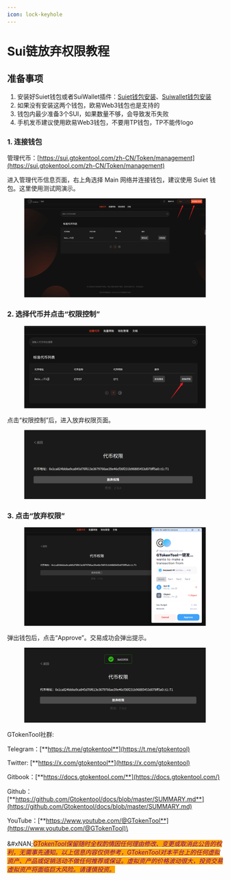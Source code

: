 ```yaml
---
icon: lock-keyhole
---
```


# Sui链放弃权限教程

## 准备事项

1. 安装好Suiet钱包或者SuiWallet插件：[Suiet钱包安装](suiet-installation.md)、[Suiwallet钱包安装](sui-wallet-installation.md)
2. 如果没有安装这两个钱包，欧易Web3钱包也是支持的
3. 钱包内最少准备3个SUI，如果数量不够，会导致发币失败
4. 手机发币建议使用欧易Web3钱包，不要用TP钱包，TP不能传logo

### 1. 连接钱包

管理代币：[https://sui.gtokentool.com/zh-CN/Token/management](https://sui.gtokentool.com/zh-CN/Token/management)

进入管理代币信息页面，右上角选择 Main 网络并连接钱包，建议使用 Suiet 钱包。这里使用测试网演示。

<figure><img src="../.gitbook/assets/Snipaste_2025-09-08_13-24-53 (1).png" alt=""><figcaption></figcaption></figure>

### 2. 选择代币并点击“权限控制”

<figure><img src="../.gitbook/assets/Snipaste_2025-09-08_13-50-42 (1).png" alt=""><figcaption></figcaption></figure>

点击“权限控制”后，进入放弃权限页面。

<figure><img src="../.gitbook/assets/Snipaste_2025-09-08_13-51-12 (1).png" alt=""><figcaption></figcaption></figure>

### 3. 点击“放弃权限”

<figure><img src="../.gitbook/assets/Snipaste_2025-09-08_13-52-08 (1).png" alt=""><figcaption></figcaption></figure>

弹出钱包后，点击“Approve”。交易成功会弹出提示。

<figure><img src="../.gitbook/assets/Snipaste_2025-09-08_13-52-21 (1).png" alt=""><figcaption></figcaption></figure>



GTokenTool社群:

Telegram：[**https://t.me/gtokentool**](https://t.me/gtokentool)

Twitter:  [**https://x.com/gtokentool**](https://x.com/gtokentool)

Gitbook：[**https://docs.gtokentool.com/**](https://docs.gtokentool.com/)

Github：[**https://github.com/Gtokentool/docs/blob/master/SUMMARY.md**](https://github.com/Gtokentool/docs/blob/master/SUMMARY.md)

YouTube：[**https://www.youtube.com/@GTokenTool**](https://www.youtube.com/@GTokenTool)\
\
\
&#xNAN;_<mark style="color:purple;background-color:orange;">GTokenTool保留随时全权酌情因任何理由修改、变更或取消此公告的权利，无需事先通知。以上信息内容仅供参考，GTokenTool对本平台上的任何虚拟资产、产品或促销活动不做任何推荐或保证。虚拟资产的价格波动很大，投资交易虚拟资产将面临巨大风险。请谨慎投资。</mark>_
